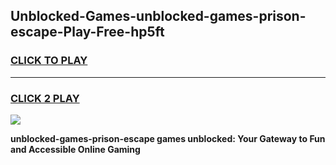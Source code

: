
## Unblocked-Games-unblocked-games-prison-escape-Play-Free-hp5ft
<h3>
<a href="https://premium76.site?title=unblocked-games-prison-escape&ref=23A">CLICK TO PLAY</a></h3>
<hr>

<h3>
<a href="https://premium76.site?title=unblocked-games-prison-escape&ref=23A">CLICK 2 PLAY</a>
  
</h3>

<a href="https://premium76.site?title=unblocked-games-prison-escape&ref=23A"><img src="https://clearcache.store/games.png"></a>


**unblocked-games-prison-escape games unblocked: Your Gateway to Fun and Accessible Online Gaming**
